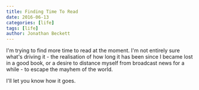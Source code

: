 ```yaml
---
title: Finding Time To Read
date: 2016-06-13
categories: [life]
tags: [life]
author: Jonathan Beckett
---
```


I'm trying to find more time to read at the moment. I'm not entirely sure what's driving it - the realisation of how long it has been since I became lost in a good book, or a desire to distance myself from broadcast news for a while - to escape the mayhem of the world.

I'll let you know how it goes.